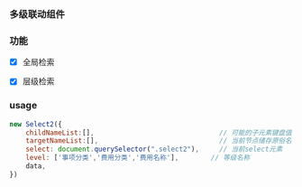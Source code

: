 ### 多级联动组件

### 功能
- [x] 全局检索
- [x] 层级检索


### usage

```js
new Select2({
    childNameList:[],                               // 可能的子元素键盘值
    targetNameList:[],                              // 当前节点储存原俗名
    select: document.querySelector(".select2"),     // 当前select元素
    level: ['事项分类','费用分类','费用名称'],        // 等级名称
    data,
})
```